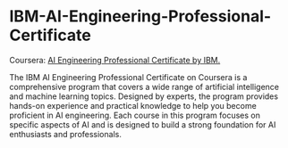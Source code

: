 # IBM-AI-Engineering-Professional-Certificate

Coursera: [AI Engineering Professional Certificate by IBM.](https://www.coursera.org/professional-certificates/ai-engineer)          
          

The IBM AI Engineering Professional Certificate on Coursera is a comprehensive program that covers a wide range of artificial intelligence and machine learning topics. Designed by experts, the program provides hands-on experience and practical knowledge to help you become proficient in AI engineering. Each course in this program focuses on specific aspects of AI and is designed to build a strong foundation for AI enthusiasts and professionals.
